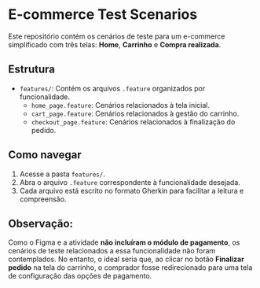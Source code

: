 # E-commerce Test Scenarios

Este repositório contém os cenários de teste para um e-commerce simplificado com três telas: **Home**, **Carrinho** e **Compra realizada**.

## Estrutura
- `features/`: Contém os arquivos `.feature` organizados por funcionalidade.
  - `home_page.feature`: Cenários relacionados à tela inicial.
  - `cart_page.feature`: Cenários relacionados à gestão do carrinho.
  - `checkout_page.feature`: Cenários relacionados à finalização do pedido.

## Como navegar
1. Acesse a pasta `features/`.
2. Abra o arquivo `.feature` correspondente à funcionalidade desejada.
3. Cada arquivo está escrito no formato Gherkin para facilitar a leitura e compreensão.

## Observação: 
Como o Figma e a atividade **não incluíram o módulo de pagamento**, os cenários de teste relacionados a essa funcionalidade não foram contemplados. No entanto, o ideal seria que, ao clicar no botão **Finalizar pedido** na tela do carrinho, o comprador fosse redirecionado para uma tela de configuração das opções de pagamento.
